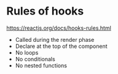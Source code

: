 # Rules of hooks

https://reactjs.org/docs/hooks-rules.html

- Called during the render phase
- Declare at the top of the component
- No loops
- No conditionals
- No nested functions
